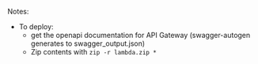 Notes:
- To deploy:
  - get the openapi documentation for API Gateway (swagger-autogen generates to swagger_output.json)
  - Zip contents with `zip -r lambda.zip *`

